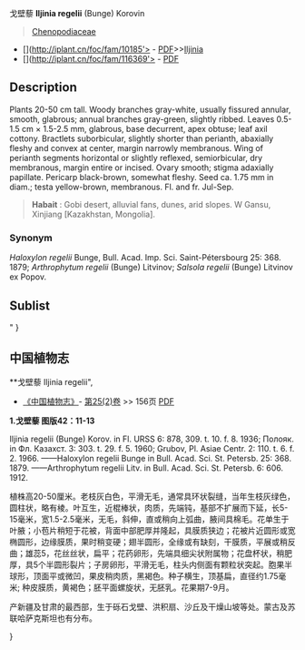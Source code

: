戈壁藜 **Iljinia regelii** (Bunge) Korovin

> [Chenopodiaceae](http://www.iplant.cn/info/Chenopodiaceae?t=foc)
* [](http://iplant.cn/foc/fam/10185'> - [PDF](http://iplant.cn/foc/pdf/Chenopodiaceae.pdf)>>[Iljinia](http://www.iplant.cn/info/Iljinia?t=foc)
* [](http://iplant.cn/foc/fam/116369'> - [PDF](http://www.iplant.cn/foc/pdf/Iljinia.pdf)

## Description

Plants 20-50 cm tall. Woody branches gray-white, usually fissured annular, smooth, glabrous; annual branches gray-green, slightly ribbed. Leaves 0.5-1.5 cm × 1.5-2.5 mm, glabrous, base decurrent, apex obtuse; leaf axil cottony. Bractlets suborbicular, slightly shorter than perianth, abaxially fleshy and convex at center, margin narrowly membranous. Wing of perianth segments horizontal or slightly reflexed, semiorbicular, dry membranous, margin entire or incised. Ovary smooth; stigma adaxially papillate. Pericarp black-brown, somewhat fleshy. Seed ca. 1.75 mm in diam.; testa yellow-brown, membranous. Fl. and fr. Jul-Sep.


> **Habait** : 
> Gobi desert, alluvial fans, dunes, arid slopes. W Gansu, Xinjiang [Kazakhstan, Mongolia].

### Synonym
*Haloxylon* *regelii* Bunge, Bull. Acad. Imp. Sci. Saint-Pétersbourg 25: 368. 1879; *Arthrophytum* *regelii* (Bunge) Litvinov; *Salsola* *regelii* (Bunge) Litvinov ex Popov.


## Sublist
"
}
## 中国植物志

**戈壁藜 Iljinia regelii",

* [《中国植物志》](http://www.iplant.cn/frps)- [第25(2)卷](http://www.iplant.cn/frps/vol/25(2)) >> 156页 [PDF](http://www.iplant.cn/frps/pdf/25(2)/156.pdf)


**1.戈壁藜 图版42：11-13**

Iljinia regelii (Bunge) Korov. in Fl. URSS 6: 878, 309. t. 10. f. 8. 1936; Полояк. in Фл. Казахст. 3: 303. t. 29. f. 5. 1960; Grubov, Pl. Asiae Centr. 2: 110. t. 6. f. 2. 1966. ——Haloxylon regelii Bunge in Bull. Acad. Sci. St. Petersb. 25: 368. 1879. ——Arthrophytum regelii Litv. in Bull. Acad. Sci. St. Petersb. 6: 606. 1912.

植株高20-50厘米。老枝灰白色，平滑无毛，通常具环状裂缝，当年生枝灰绿色，圆柱状，略有棱。叶互生，近棍棒状，肉质，先端钝，基部不扩展而下延，长5-15毫米，宽1.5-2.5毫米，无毛，斜伸，直或稍向上弧曲，腋间具棉毛。花单生于叶腋；小苞片稍短于花被，背面中部肥厚并隆起，具膜质狭边；花被片近圆形或宽椭圆形，边缘膜质，果时稍变硬；翅半圆形，全缘或有缺刻，干膜质，平展或稍反曲；雄蕊5，花丝丝状，扁平；花药卵形，先端具细尖状附属物；花盘杯状，稍肥厚，具5个半圆形裂片；子房卵形，平滑无毛，柱头内侧面有颗粒状突起。胞果半球形，顶面平或微凹，果皮稍肉质，黑褐色。种子横生，顶基扁，直径约1.75毫米; 种皮膜质，黄褐色；胚平面螺旋状，无胚乳。花果期7-9月。

产新疆及甘肃的最西部，生于砾石戈壁、洪积扇、沙丘及干燥山坡等处。蒙古及苏联哈萨克斯坦也有分布。

}